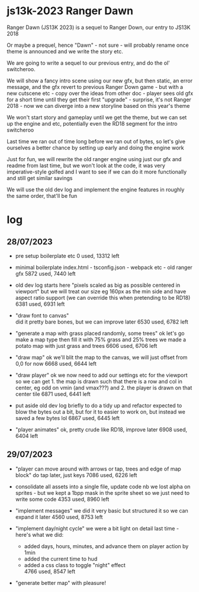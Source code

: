 # js13k-2023 Ranger Dawn

Ranger Dawn (JS13K 2023) is a sequel to Ranger Down, our entry to JS13K 2018

Or maybe a prequel, hence "Dawn" - not sure - will probably rename once theme is
announced and we write the story etc.

We are going to write a sequel to our previous entry, and do the ol' switcheroo.

We will show a fancy intro scene using our new gfx, but then static, an error
message, and the gfx revert to previous Ranger Down game - but with a new
cutscene etc - copy over the ideas from other doc - player sees old 
gfx for a short time until they get their first "upgrade" - surprise, it's not 
Ranger 2018 - now we can diverge into a new storyline based on this year's theme

We won't start story and gameplay until we get the theme, but we can set up the 
engine and etc, potentially even the RD18 segment for the intro switcheroo

Last time we ran out of time long before we ran out of bytes, so let's give 
ourselves a better chance by setting up early and doing the engine work

Just for fun, we will rewrite the old ranger engine using just our gfx and 
readme from last time, but we won't look at the code, it was very 
imperative-style golfed and I want to see if we can do it more functionally and 
still get similar savings

We will use the old dev log and implement the engine features in roughly the
same order, that'll be fun

# log

## 28/07/2023

- pre setup boilerplate etc 
  0 used, 13312 left  

- minimal boilerplate
  index.html - tsconfig.json - webpack etc - old ranger gfx
  5872 used, 7440 left

- old dev log starts here
  "pixels scaled as big as possible centered in viewport"
  but we will treat our size eg 160px as the min side and have aspect ratio 
  support (we can override this when pretending to be RD18)
  6381 used, 6931 left

- "draw font to canvas"  
  did it pretty bare bones, but we can improve later
  6530 used, 6782 left

- "generate a map with grass placed randomly, some trees"
  ok let's go make a map type then fill it with 75% grass and 25% trees
  we made a potato map with just grass and trees
  6606 used, 6706 left

- "draw map"
  ok we'll blit the map to the canvas, we will just offset from 0,0 for now
  6668 used, 6644 left

- "draw player"
  ok we now need to add our settings etc for the viewport so we can get 1. the 
  map is drawn such that there is a row and col in center, eg odd on vmin 
  (and vmax???) and 2. the player is drawn on that center tile
  6871 used, 6441 left

- put aside old dev log briefly to do a tidy up and refactor
  expected to blow the bytes out a bit, but for it to easier to work on, but 
  instead we saved a few bytes lol
  6867 used, 6445 left

- "player animates"
  ok, pretty crude like RD18, improve later
  6908 used, 6404 left

## 29/07/2023

- "player can move around with arrows or tap, trees and edge of map block"
  do tap later, just keys
  7086 used, 6226 left

- consolidate all assets into a single file, update code
  nb we lost alpha on sprites - but we kept a 1bpp mask in the sprite sheet
  so we just need to write some code
  4353 used, 8960 left

- "implement messages"
  we did it very basic but structured it so we can expand it later
  4560 used, 8753 left

- "implement day/night cycle"
  we were a bit light on detail last time - here's what we did:
  - added days, hours, minutes, and advance them on player action by 1min
  - added the current time to hud
  - added a css class to toggle "night" effect  
  4766 used, 8547 left

- "generate better map"
  with pleasure!  